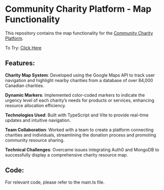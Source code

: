 # **Community Charity Platform - Map Functionality**

This repository contains the map functionality for the [Community Charity Platform](https://devpost.com/software/sharity-flicve).

To Try: [Click Here](https://mysharity.vercel.app/)
## Features:

**Charity Map System**: Developed using the Google Maps API to track user navigation and highlight nearby charities from a database of over 84,000 Canadian charities.

**Dynamic Markers**: Implemented color-coded markers to indicate the urgency level of each charity’s needs for products or services, enhancing resource allocation efficiency.

**Technologies Used**: Built with TypeScript and Vite to provide real-time updates and intuitive navigation.

**Team Collaboration**: Worked with a team to create a platform connecting charities and individuals, streamlining the donation process and promoting community resource sharing.

**Technical Challenges**: Overcame issues integrating Auth0 and MongoDB to successfully display a comprehensive charity resource map.

## Code:
For relevant code, please refer to the main.ts file.
